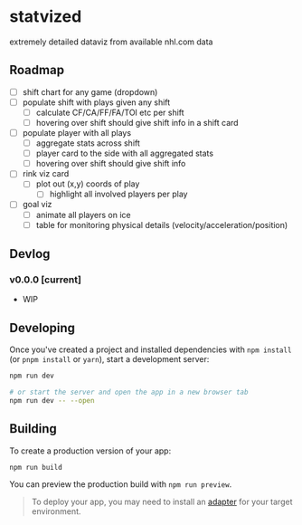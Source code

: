 # statvized

extremely detailed dataviz from available nhl.com data

## Roadmap

- [ ] shift chart for any game (dropdown)
- [ ] populate shift with plays given any shift
    - [ ] calculate CF/CA/FF/FA/TOI etc per shift
    - [ ] hovering over shift should give shift info in a shift card
- [ ] populate player with all plays
    - [ ] aggregate stats across shift
    - [ ] player card to the side with all aggregated stats
    - [ ] hovering over shift should give shift info
- [ ] rink viz card
    - [ ] plot out (x,y) coords of play
        - [ ] highlight all involved players per play
- [ ] goal viz
    - [ ] animate all players on ice
    - [ ] table for monitoring physical details (velocity/acceleration/position)

## Devlog

### v0.0.0 [current]

- WIP

## Developing

Once you've created a project and installed dependencies with `npm install` (or `pnpm install` or `yarn`), start a development server:

```bash
npm run dev

# or start the server and open the app in a new browser tab
npm run dev -- --open
```

## Building

To create a production version of your app:

```bash
npm run build
```

You can preview the production build with `npm run preview`.

> To deploy your app, you may need to install an [adapter](https://svelte.dev/docs/kit/adapters) for your target environment.
